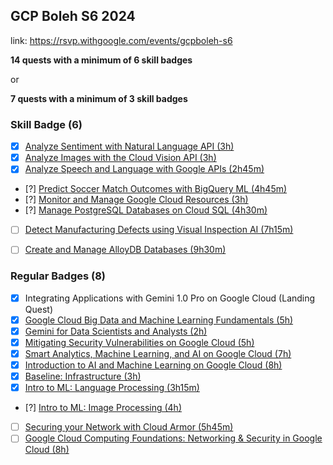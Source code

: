 ## GCP Boleh S6 2024

link: https://rsvp.withgoogle.com/events/gcpboleh-s6

**14 quests with a minimum of 6 skill badges**

or

**7 quests with a minimum of 3 skill badges**

### Skill Badge (6)

- [x] [Analyze Sentiment with Natural Language API (3h)](https://www.cloudskillsboost.google/course_templates/667)
- [x] [Analyze Images with the Cloud Vision API (3h)](https://www.cloudskillsboost.google/course_templates/633)
- [x] [Analyze Speech and Language with Google APIs (2h45m)](https://www.cloudskillsboost.google/course_templates/634)
- [?] [Predict Soccer Match Outcomes with BigQuery ML (4h45m)](https://www.cloudskillsboost.google/course_templates/656)
- [?] [Monitor and Manage Google Cloud Resources (3h)](https://www.cloudskillsboost.google/course_templates/653)
- [?] [Manage PostgreSQL Databases on Cloud SQL (4h30m)](https://www.cloudskillsboost.google/course_templates/652)
- [ ] [Detect Manufacturing Defects using Visual Inspection AI (7h15m)](https://www.cloudskillsboost.google/course_templates/644)
- [ ] [Create and Manage AlloyDB Databases (9h30m)](https://www.cloudskillsboost.google/course_templates/642)


### Regular Badges (8)

- [x] Integrating Applications with Gemini 1.0 Pro on Google Cloud (Landing Quest)
- [x] [Google Cloud Big Data and Machine Learning Fundamentals (5h)](https://www.cloudskillsboost.google/course_templates/3)
- [x] [Gemini for Data Scientists and Analysts (2h)](https://www.cloudskillsboost.google/paths/236/course_templates/879)
- [x] [Mitigating Security Vulnerabilities on Google Cloud (5h)](https://www.cloudskillsboost.google/course_templates/88)
- [x] [Smart Analytics, Machine Learning, and AI on Google Cloud (7h)](https://www.cloudskillsboost.google/course_templates/55)
- [x] [Introduction to AI and Machine Learning on Google Cloud (8h)](https://www.cloudskillsboost.google/course_templates/593)
- [x] [Baseline: Infrastructure (3h)](https://www.cloudskillsboost.google/course_templates/620)
- [x] [Intro to ML: Language Processing (3h15m)](https://www.cloudskillsboost.google/course_templates/740)
- [?] [Intro to ML: Image Processing (4h)](https://www.cloudskillsboost.google/course_templates/739)

- [ ] [Securing your Network with Cloud Armor (5h45m)](https://www.cloudskillsboost.google/course_templates/785)
- [ ] [Google Cloud Computing Foundations: Networking & Security in Google Cloud (8h)](https://www.cloudskillsboost.google/course_templates/155)
